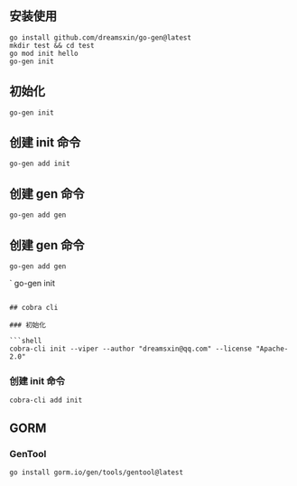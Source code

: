 

## 安装使用

```shell
go install github.com/dreamsxin/go-gen@latest
mkdir test && cd test
go mod init hello
go-gen init
```

## 初始化

```shell
go-gen init
```

## 创建 init 命令

```shell
go-gen add init
```

## 创建 gen 命令

```shell
go-gen add gen
```

## 创建 gen 命令

```shell
go-gen add gen
```
    
`
go-gen init
```

## cobra cli

### 初始化

```shell
cobra-cli init --viper --author "dreamsxin@qq.com" --license "Apache-2.0"
```

### 创建 init 命令

```shell
cobra-cli add init
```

## GORM

### GenTool

```shell
go install gorm.io/gen/tools/gentool@latest
 ```